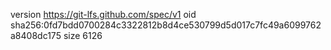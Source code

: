 version https://git-lfs.github.com/spec/v1
oid sha256:0fd7bdd0700284c3322812b8d4ce530799d5d017c7fc49a6099762a8408dc175
size 6126
